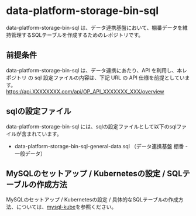 # data-platform-storage-bin-sql
data-platform-storage-bin-sql は、データ連携基盤において、棚番データを維持管理するSQLテーブルを作成するためのレポジトリです。  

## 前提条件  
data-platform-storage-bin-sql は、データ連携にあたり、API を利用し、本レポジトリ の sql 設定ファイルの内容は、下記 URL の API 仕様を前提としています。  
https://api.XXXXXXXX.com/api/OP_API_XXXXXXX_XXX/overview  

## sqlの設定ファイル
data-platform-storage-bin-sql には、sqlの設定ファイルとして以下のsqlファイルが含まれています。  

* data-platform-storage-bin-sql-general-data.sql （データ連携基盤 棚番 - 一般データ）


## MySQLのセットアップ / Kubernetesの設定 / SQLテーブルの作成方法
MySQLのセットアップ / Kubernetesの設定 / 具体的なSQLテーブルの作成方法、については、[mysql-kube](https://github.com/latonaio/mysql-kube)を参照ください。